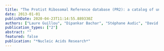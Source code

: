 ```yaml
---
title: "The Protist Ribosomal Reference database (PR2): a catalog of unicellular eukaryote small sub-unit rRNA sequences with curated taxonomy"
date: 2013-01-01
publishDate: 2020-04-23T11:14:55.889330Z
authors: ["Laure Guillou", "Dipankar Bachar", "Stéphane Audic", "David Bass", "Cédric Berney", "Lucie Bittner", "Christophe Boutte", "Gaétan Burgaud", "Colomban De Vargas", "Johan Decelle", " others"]
publication_types: ["2"]
abstract: ""
featured: false
publication: "*Nucleic Acids Research*"
---
```


